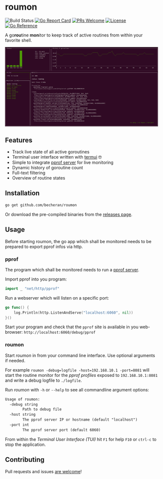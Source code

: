 # roumon

![Build Status](https://github.com/becheran/roumon/workflows/CI/badge.svg)
[![Go Report Card][go-report-image]][go-report-url]
[![PRs Welcome][pr-welcome-image]][pr-welcome-url]
[![License][license-image]][license-url]
[![Go Reference](https://pkg.go.dev/badge/github.com/becheran/roumon.svg)](https://pkg.go.dev/github.com/becheran/roumon)

[license-url]: https://github.com/becheran/roumon/blob/main/LICENSE
[license-image]: https://img.shields.io/badge/License-MIT-brightgreen.svg
[go-report-image]: https://goreportcard.com/badge/github.com/becheran/roumon
[go-report-url]: https://goreportcard.com/report/github.com/becheran/roumon
[pr-welcome-image]: https://img.shields.io/badge/PRs-welcome-brightgreen.svg
[pr-welcome-url]: https://github.com/becheran/roumon/blob/main/CONTRIBUTING.md

A go**rou**tine **mon**itor to keep track of active routines from within your favorite shell.

![screenshot](doc/Screenshot.png)

## Features

* Track live state of all active goroutines
* Terminal user interface written with [termui](https://github.com/gizak/termui) 🤓
* Simple to integrate [pprof server](https://golang.org/pkg/net/http/pprof/) for live monitoring
* Dynamic history of goroutine count
* Full-text filtering
* Overview of routine states

## Installation

```sh
go get github.com/becheran/roumon
```

Or download the pre-compiled binaries from the [releases page](https://github.com/becheran/roumon/releases).

## Usage

Before starting roumon, the go app which shall be monitored needs to be prepared to export pprof infos via http.

### pprof

The program which shall be monitored needs to run a [pprof server](https://golang.org/pkg/net/http/pprof/).

Import pprof into you program:

``` go
import _ "net/http/pprof"
```

Run a webserver which will listen on a specific port:

``` go
go func() {
    log.Println(http.ListenAndServe("localhost:6060", nil))
}()
```

Start your program and check that the `pprof` site is available in you web-browser:  `http://localhost:6060/debug/pprof`

### roumon

Start *roumon* in from your command line interface. Use optional arguments if needed.

For example `roumon -debug=logfile -host=192.168.10.1 -port=8081` will start the routine monitor for the *pprof profiles* exposed to `192.168.10.1:8081` and write a debug logfile to `./logfile`.

Run *roumon* with `-h` or `--help` to see all commandline argument options:

``` txt
Usage of roumon:
  -debug string
        Path to debug file 
  -host string
        The pprof server IP or hostname (default "localhost")
  -port int
        The pprof server port (default 6060)
```

From within the *Terminal User Interface (TUI)* hit `F1` for help `F10` or `ctrl-c` to stop the application.

## Contributing

Pull requests and issues [are welcome](./CONTRIBUTING.md)!
